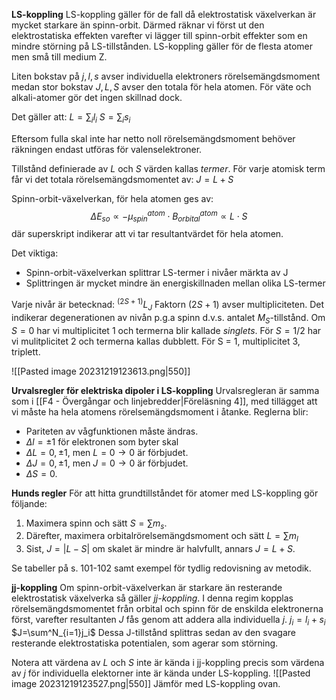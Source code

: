 **LS-koppling**
LS-koppling gäller för de fall då elektrostatisk växelverkan är mycket starkare än spinn-orbit. Därmed räknar vi först ut den elektrostatiska effekten varefter vi lägger till spinn-orbit effekter som en mindre störning på LS-tillstånden. LS-koppling gäller för de flesta atomer men små till medium Z. 

Liten bokstav på $j, l, s$ avser individuella elektroners rörelsemängdsmoment medan stor bokstav $J, L, S$ avser den totala för hela atomen. För väte och alkali-atomer gör det ingen skillnad dock.

Det gäller att:
$L = \sum_i l_i$
$S=\sum_is_i$

Eftersom fulla skal inte har netto noll rörelsemängdsmoment behöver räkningen endast utföras för valenselektroner.

Tillstånd definierade av $L$ och $S$ värden kallas *termer*. För varje atomisk term får vi det totala rörelsemängdsmomentet av:
$J=L + S$

Spinn-orbit-växelverkan, för hela atomen ges av:
$$\Delta E_{so} \propto -\mu^{atom}_{spin} \cdot B^{atom}_{orbital}\propto L\cdot S$$
där superskript indikerar att vi tar resultantvärdet för hela atomen.

Det viktiga:
- Spinn-orbit-växelverkan splittrar LS-termer i nivåer märkta av J
- Splittringen är mycket mindre än energiskillnaden mellan olika LS-termer

Varje nivår är betecknad:
${}^{(2S+1)}{L_J}$
Faktorn $(2S + 1)$ avser multipliciteten. Det indikerar degenerationen av nivån p.g.a spinn d.v.s. antalet $M_S$-tillstånd. Om $S = 0$ har vi multiplicitet 1 och termerna blir kallade *singlets*. För $S = 1/2$ har vi mulitplicitet 2 och termerna kallas dubblett. För S = 1, multiplicitet 3, triplett.

![[Pasted image 20231219123613.png|550]]

**Urvalsregler för elektriska dipoler i LS-koppling**
Urvalsregleran är samma som i [[F4 - Övergångar och linjebredder|Föreläsning 4]], med tillägget att vi måste ha hela atomens rörelsemängdsmoment i åtanke. Reglerna blir:
- Pariteten av vågfunktionen måste ändras.
- $\Delta l = \pm 1$ för elektronen som byter skal
- $\Delta L = 0, \pm 1$, men $L = 0  \rightarrow 0$ är förbjudet.
- $\Delta J  = 0, \pm 1$, men $J = 0  \rightarrow 0$ är förbjudet.
- $\Delta S = 0$.

**Hunds regler**
För att hitta grundtillståndet för atomer med LS-koppling gör följande:
1. Maximera spinn och sätt $S = \sum m_s$.
2. Därefter, maximera orbitalrörelsemängdsmoment och sätt $L=\sum m_l$
3. Sist, $J=|L-S|$ om skalet är mindre är halvfullt, annars $J=L+S$.

Se tabeller på s. 101-102 samt exempel för tydlig redovisning av metodik.

**jj-koppling**
Om spinn-orbit-växelverkan är starkare än resterande elektrostatisk växelverka så gäller *jj-koppling*. I denna regim kopplas rörelsemängdsmomentet från orbital och spinn för de enskilda elektronerna först, varefter resultanten $J$ fås genom att addera alla individuella $j$.
$j_i=l_i+s_i$
$J=\sum^N_{i=1}j_i$
Dessa J-tillstånd splittras sedan av den svagare resterande elektrostatiska potentialen, som agerar som störning.

Notera att värdena av $L$ och $S$ inte är kända i jj-koppling precis som värdena av $j$ för individuella elektorner inte är kända under LS-koppling.
![[Pasted image 20231219123527.png|550]]
Jämför med LS-koppling ovan.
